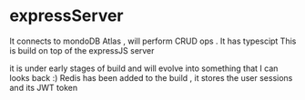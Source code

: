 # expressServer

It connects to mondoDB Atlas , will perform CRUD ops
 .
It has typescipt
This is build on top of the expressJS server

it is under early stages of build and will evolve into something that I can looks back :)
Redis has been added to the build , it stores the user sessions and its JWT token
